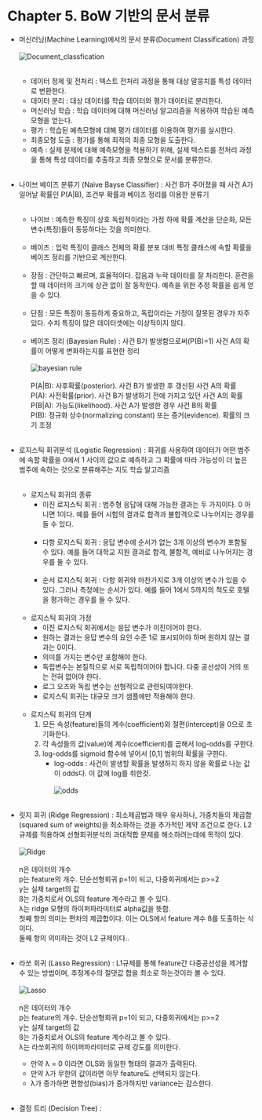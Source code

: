# Chapter 5. BoW 기반의 문서 분류

- 머신러닝(Machine Learning)에서의 문서 분류(Document Classification) 과정<br><br>
![Document_classfication](https://user-images.githubusercontent.com/86700191/169681358-4821a9d8-b325-491f-bc99-42ef1329fbe7.png)
<br><br>
  - 데이터 정제 및 전처리 : 텍스트 전처리 과정을 통해 대상 말뭉치를 특성 데이터로 변환한다.
  - 데이터 분리 : 대상 데이터를 학습 데이터와 평가 데이터로 분리한다. 
  - 머신러닝 학습 : 학습 데이터에 대해 머신러닝 알고리즘을 적용하여 학습된 예측모형을 얻는다.
  - 평가 : 학습된 예측모형에 대해 평가 데이터를 이용하여 평가를 실시한다. 
  - 최종모형 도출 : 평가를 통해 최적의 최종 모형을 도출한다.
  - 예측 : 실제 문제에 대해 예측모형을 적용하기 위해, 실제 텍스트를 전처리 과정을 통해 특성 데이터를 추출하고 최종 모형으로 문서를 분류한다.
<br><br>
- 나이브 베이즈 분류기 (Naive Bayse Classifier) : 사건 B가 주어졌을 때 사건 A가 일어날 확률인 P(A|B), 조건부 확률과 베이즈 정리를 이용한 분류기<br><br>
  - 나이브 : 예측한 특징이 상호 독립적이라는 가정 하에 확률 계산을 단순화, 모든 변수(특징)들이 동등하다는 것을 의미한다.<br><br>
  - 베이즈 : 입력 특징이 클래스 전체의 확률 분포 대비 특정 클래스에 속할 확률을 베이즈 정리를 기반으로 계산한다.<br><br>
  - 장점 : 간단하고 빠르며, 효율적이다. 잡음과 누락 데이터를 잘 처리한다. 훈련을 할 때 데이터의 크기에 상관 없이 잘 동작한다. 예측을 위한 추정 확률을 쉽게 얻을 수 있다.<br><br>
  - 단점 : 모든 특징이 동등하게 중요하고, 독립이라는 가정이 잘못된 경우가 자주 있다. 수치 특징이 많은 데이터셋에는 이상적이지 않다.<br><br>
  - 베이즈 정리 (Bayesian Rule) : 사건 B가 발생함으로써(P(B)=1) 사건 A의 확률이 어떻게 변화하는지를 표현한 정리<br><br>
  ![bayesian rule](https://user-images.githubusercontent.com/86700191/169699073-1481b857-86f3-49f6-ae46-df917ece5acf.PNG)
  <br><br>
  P(A|B): 사후확률(posterior). 사건 B가 발생한 후 갱신된 사건 A의 확률<br>
  P(A): 사전확률(prior). 사건 B가 발생하기 전에 가지고 있던 사건 A의 확률<br>
  P(B|A): 가능도(likelihood). 사건 A가 발생한 경우 사건 B의 확률<br>
  P(B): 정규화 상수(normalizing constant) 또는 증거(evidence). 확률의 크기 조정
<br><br>
- 로지스틱 회귀분석 (Logistic Regression) : 회귀를 사용하여 데이터가 어떤 범주에 속할 확률을 0에서 1 사이의 값으로 예측하고 그 확률에 따라 가능성이 더 높은 범주에 속하는 것으로 분류해주는 지도 학습 알고리즘<br><br>
  - 로지스틱 회귀의 종류
    - 이진 로지스틱 회귀 : 범주형 응답에 대해 가능한 결과는 두 가지이다. 0 아니면 1이다. 예를 들어 시험의 결과로 합격과 불합격으로 나누어지는 경우를 들 수 있다.<br><br>
    - 다항 로지스틱 회귀 : 응답 변수에 순서가 없는 3개 이상의 변수가 포함될 수 있다. 예를 들어 대학교 지원 결과로 합격, 불합격, 예비로 나누어지는 경우를 둘 수 있다.<br><br>
    - 순서 로지스틱 회귀 : 다항 회귀와 마찬가지로 3개 이상의 변수가 있을 수 있다. 그러나 측정에는 순서가 있다. 예를 들어 1에서 5까지의 척도로 호텔을 평가하는 경우를 들 수 있다.<br><br>
  - 로지스틱 회귀의 가정
    - 이진 로지스틱 회귀에서는 응답 변수가 이진이어야 한다.
    - 원하는 결과는 응답 변수의 요인 수준 1로 표시되어야 하며 원하지 않는 결과는 0이다.
    - 의미를 가지는 변수만 포함해야 한다.
    - 독립변수는 본질적으로 서로 독립적이어야 합니다. 다중 공선성이 거의 또는 전혀 없어야 한다.
    - 로그 오즈와 독립 변수는 선형적으로 관련되여야한다.
    - 로지스틱 회귀는 대규모 크기 샘플에만 적용해야 한다.
<br><br> 
  - 로지스틱 회귀의 단계
    1. 모든 속성(feature)들의 계수(coefficient)와 절편(intercept)을 0으로 초기화한다.
    2. 각 속성들의 값(value)에 계수(coefficient)를 곱해서 log-odds를 구한다.
    3. log-odds를 sigmoid 함수에 넣어서 [0,1] 범위의 확률을 구한다.
       - log-odds : 사건이 발생할 확률을 발생하지 하지 않을 확률로 나눈 값이 odds다. 이 값에 log를 취한것.<br><br>
       ![odds](https://user-images.githubusercontent.com/86700191/170240378-ef7f28f7-08a5-47cd-bc6e-1a95721a64d8.PNG)
<br><br>
- 릿지 회귀 (Ridge Regression) : 최소제곱법과 매우 유사하나, 가중치들의 제곱합(squared sum of weights)을 최소화하는 것을 추가적인 제약 조건으로 한다.
L2 규제를 적용하여 선형회귀분석의 과대적합 문제를 해소하려는데에 목적이 있다.<br><br>
![Ridge](https://user-images.githubusercontent.com/86700191/170689524-0284225b-da83-41a8-9041-6995bf158fa8.PNG)
<br><br>
n은 데이터의 개수<br>
p는 feature의 개수. 단순선형회귀 p=1이 되고, 다중회귀에서는 p>=2<br>
y는 실제 target의 값<br>
ß는 가중치로서 OLS의 feature 계수라고 볼 수 있다.<br>
λ는 ridge 모형의 하이퍼파라미터로 alpha값을 뜻함.<br>
첫째 항의 의미는 편차의 제곱합이다. 이는 OLS에서 feature 계수 ß를 도출하는 식이다.<br>
둘째 항의 의미하는 것이 L2 규제이다..<br><br>
- 라쏘 회귀 (Lasso Regression) : L1규제를 통해 feature간 다중공선성을 제거할 수 있는 방법이며, 추정계수의 절댓값 합을 최소로 하는것이라 볼 수 있다.<br><br>
![Lasso](https://user-images.githubusercontent.com/86700191/170691719-5502aa12-7673-4971-a667-630ed39a4863.PNG)
<br><br>
n은 데이터의 개수<br>
p는 feature의 개수. 단순선형회귀 p=1이 되고, 다중회귀에서는 p>=2<br>
y는 실제 target의 값<br>
ß는 가중치로서 OLS의 feature 계수라고 볼 수 있다.<br>
λ는 라쏘회귀의 하이퍼파라미터로 규제 강도를 의미한다.<br>
  - 만약 λ = 0 이라면 OLS와 동일한 형태의 결과가 출력된다.
  - 만약 λ가 무한의 값이라면 아무 feature도 선택되지 않는다.
  - λ가 증가하면 편향성(bias)가 증가하지만 variance는 감소한다.<br><br>

- 결정 트리 (Decision Tree) : 